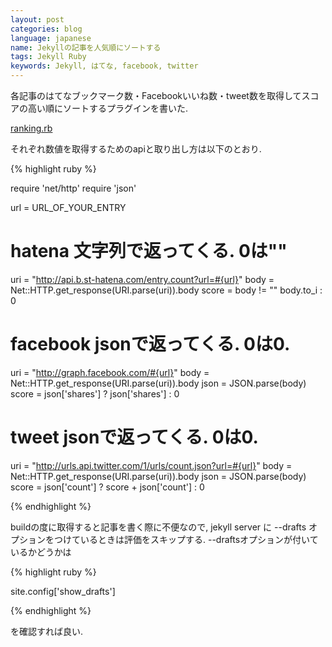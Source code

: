 ```yaml
---
layout: post
categories: blog
language: japanese
name: Jekyllの記事を人気順にソートする
tags: Jekyll Ruby
keywords: Jekyll, はてな, facebook, twitter
---
```


各記事のはてなブックマーク数・Facebookいいね数・tweet数を取得してスコアの高い順にソートするプラグインを書いた.

[ranking.rb](https://github.com/Mrk1869/source-mrk1869.github.com/blob/master/_plugins/ranking.rb)

それぞれ数値を取得するためのapiと取り出し方は以下のとおり.

{% highlight ruby %}

require 'net/http'
require 'json'

url = URL_OF_YOUR_ENTRY

# hatena 文字列で返ってくる. 0は""
uri = "http://api.b.st-hatena.com/entry.count?url=#{url}"
body = Net::HTTP.get_response(URI.parse(uri)).body
score = body != "" body.to_i : 0

# facebook jsonで返ってくる. 0は0.
uri = "http://graph.facebook.com/#{url}"
body = Net::HTTP.get_response(URI.parse(uri)).body
json = JSON.parse(body)
score = json['shares'] ? json['shares'] : 0

# tweet jsonで返ってくる. 0は0.
uri = "http://urls.api.twitter.com/1/urls/count.json?url=#{url}"
body = Net::HTTP.get_response(URI.parse(uri)).body
json = JSON.parse(body)
score = json['count'] ? score + json['count'] : 0

{% endhighlight %}

buildの度に取得すると記事を書く際に不便なので, jekyll server に --drafts オプションをつけているときは評価をスキップする. --draftsオプションが付いているかどうかは

{% highlight ruby %}

site.config['show_drafts']

{% endhighlight %}

を確認すれば良い.
